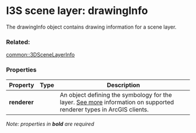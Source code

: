 # I3S scene layer: drawingInfo

The drawingInfo object contains drawing information for a scene layer. 

### Related:

[common::3DSceneLayerInfo](3DSceneLayerInfo.md)
### Properties

| Property | Type | Description |
| --- | --- | --- |
| **renderer** |  | An object defining the symbology for the layer. [See more](https://developers.arcgis.com/web-scene-specification/objects/drawingInfo/) information on supported renderer types in ArcGIS clients. |

*Note: properties in **bold** are required*

